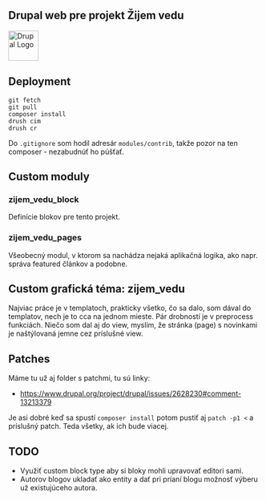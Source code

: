 ## Drupal web pre projekt Žijem vedu

<img alt="Drupal Logo" src="https://www.drupal.org/files/Wordmark_blue_RGB.png" height="60px">

## Deployment

```
git fetch
git pull
composer install
drush cim
drush cr
```

Do `.gitignore` som hodil adresár `modules/contrib`, takže pozor na ten composer - nezabudnúť ho púšťať.

## Custom moduly

### zijem_vedu_block
Definície blokov pre tento projekt.

### zijem_vedu_pages
Všeobecný modul, v ktorom sa nachádza nejaká aplikačná logika, ako napr. správa featured článkov a podobne.

## Custom grafická téma: zijem_vedu
Najviac práce je v templatoch, prakticky všetko, čo sa dalo, som dával do templatov, nech je to cca na jednom mieste. Pár drobností je v preprocess funkciách.
Niečo som dal aj do view, myslím, že stránka (page) s novinkami je naštýlovaná jemne cez príslušné view.

## Patches

Máme tu už aj folder s patchmi, tu sú linky:
- https://www.drupal.org/project/drupal/issues/2628230#comment-13213379

Je asi dobré keď sa spustí `composer install` potom pustiť aj `patch -p1 <` a príslušný patch. Teda všetky, ak ich bude viacej.

## TODO
- Využiť custom block type aby si bloky mohli upravovať editori sami.
- Autorov blogov ukladať ako entity a dať pri príaní blogu možnosť výberu už existujúceho autora.
